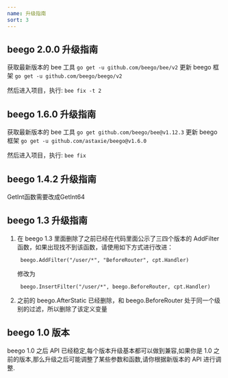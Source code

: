 ```yaml
---
name: 升级指南
sort: 3
---
```


## beego 2.0.0 升级指南

获取最新版本的 bee 工具 `go get -u github.com/beego/bee/v2`
更新 beego 框架 `go get -u github.com/beego/beego/v2`

然后进入项目，执行: `bee fix -t 2`

## beego 1.6.0 升级指南

获取最新版本的 bee 工具 `go get github.com/beego/bee@v1.12.3`
更新 beego 框架 `go get -u github.com/astaxie/beego@v1.6.0`

然后进入项目，执行: `bee fix`

## beego 1.4.2 升级指南

GetInt函数需要改成GetInt64

## beego 1.3 升级指南

1. 在 beego 1.3 里面删除了之前已经在代码里面公示了三四个版本的 AddFilter 函数，如果出现找不到该函数，请使用如下方式进行改进：

		beego.AddFilter("/user/*", "BeforeRouter", cpt.Handler)

 	修改为

		beego.InsertFilter("/user/*", beego.BeforeRouter, cpt.Handler)

1. 之前的 beego.AfterStatic 已经删除，和 beego.BeforeRouter 处于同一个级别的过滤，所以删除了该定义变量

## beego 1.0 版本
beego 1.0 之后 API 已经稳定,每个版本升级基本都可以做到兼容,如果你是 1.0 之前的版本,那么升级之后可能调整了某些参数和函数,请你根据新版本的 API 进行调整.
